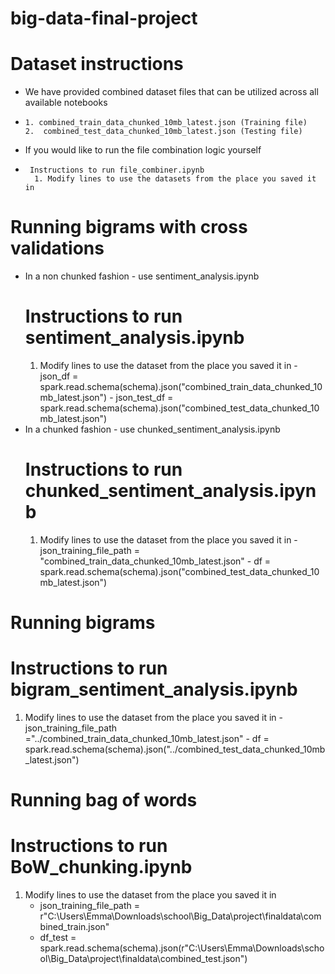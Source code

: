 # big-data-final-project
# Dataset instructions
- We have provided combined dataset files that can be utilized across all available notebooks
-     1. combined_train_data_chunked_10mb_latest.json (Training file)
      2.  combined_test_data_chunked_10mb_latest.json (Testing file)
- If you would like to run the file combination logic yourself
-      Instructions to run file_combiner.ipynb
        1. Modify lines to use the datasets from the place you saved it in




# Running bigrams with cross validations 
- In a non chunked fashion - use sentiment_analysis.ipynb
    # Instructions to run sentiment_analysis.ipynb
    1. Modify lines to use the dataset from the place you saved it in 
            - json_df = spark.read.schema(schema).json("combined_train_data_chunked_10mb_latest.json")
            - json_test_df = spark.read.schema(schema).json("combined_test_data_chunked_10mb_latest.json")
- In a chunked fashion - use chunked_sentiment_analysis.ipynb
    # Instructions to run chunked_sentiment_analysis.ipynb
    1.  Modify lines to use the dataset from the place you saved it in 
            - json_training_file_path = "combined_train_data_chunked_10mb_latest.json"
            - df = spark.read.schema(schema).json("combined_test_data_chunked_10mb_latest.json")


# Running bigrams
# Instructions to run bigram_sentiment_analysis.ipynb
  1.  Modify lines to use the dataset from the place you saved it in 
            - json_training_file_path ="../combined_train_data_chunked_10mb_latest.json"
            - df = spark.read.schema(schema).json("../combined_test_data_chunked_10mb_latest.json")


# Running bag of words
# Instructions to run BoW_chunking.ipynb
 1. Modify lines to use the dataset from the place you saved it in
    - json_training_file_path = r"C:\Users\Emma\Downloads\school\Big_Data\project\finaldata\combined_train.json"
    - df_test = spark.read.schema(schema).json(r"C:\Users\Emma\Downloads\school\Big_Data\project\finaldata\combined_test.json")


